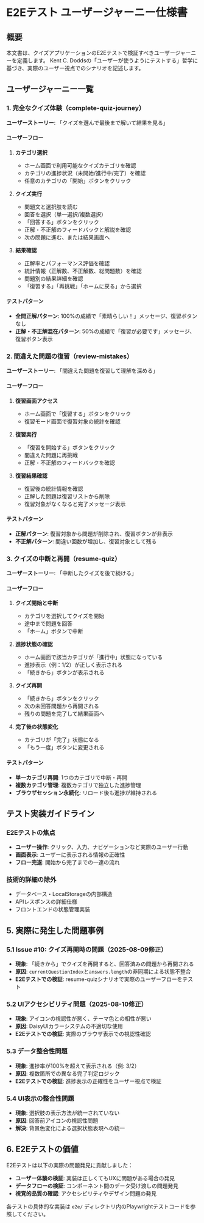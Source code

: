 # E2Eテスト ユーザージャーニー仕様書

## 概要

本文書は、クイズアプリケーションのE2Eテストで検証すべきユーザージャーニーを定義します。
Kent C. Doddsの「ユーザーが使うようにテストする」哲学に基づき、実際のユーザー視点でのシナリオを記述します。

## ユーザージャーニー一覧

### 1. 完全なクイズ体験（complete-quiz-journey）

**ユーザーストーリー**: 「クイズを選んで最後まで解いて結果を見る」

#### ユーザーフロー
1. **カテゴリ選択**
   - ホーム画面で利用可能なクイズカテゴリを確認
   - カテゴリの進捗状況（未開始/進行中/完了）を確認
   - 任意のカテゴリの「開始」ボタンをクリック

2. **クイズ実行**
   - 問題文と選択肢を読む
   - 回答を選択（単一選択/複数選択）
   - 「回答する」ボタンをクリック
   - 正解・不正解のフィードバックと解説を確認
   - 次の問題に進む、または結果画面へ

3. **結果確認**
   - 正解率とパフォーマンス評価を確認
   - 統計情報（正解数、不正解数、総問題数）を確認
   - 問題別の結果詳細を確認
   - 「復習する」「再挑戦」「ホームに戻る」から選択

#### テストパターン
- **全問正解パターン**: 100%の成績で「素晴らしい！」メッセージ、復習ボタンなし
- **正解・不正解混在パターン**: 50%の成績で「復習が必要です」メッセージ、復習ボタン表示

### 2. 間違えた問題の復習（review-mistakes）

**ユーザーストーリー**: 「間違えた問題を復習して理解を深める」

#### ユーザーフロー
1. **復習画面アクセス**
   - ホーム画面で「復習する」ボタンをクリック
   - 復習モード画面で復習対象の統計を確認

2. **復習実行**
   - 「復習を開始する」ボタンをクリック
   - 間違えた問題に再挑戦
   - 正解・不正解のフィードバックを確認

3. **復習結果確認**
   - 復習後の統計情報を確認
   - 正解した問題は復習リストから削除
   - 復習対象がなくなると完了メッセージ表示

#### テストパターン  
- **正解パターン**: 復習対象から問題が削除され、復習ボタンが非表示
- **不正解パターン**: 間違い回数が増加し、復習対象として残る

### 3. クイズの中断と再開（resume-quiz）

**ユーザーストーリー**: 「中断したクイズを後で続ける」

#### ユーザーフロー  
1. **クイズ開始と中断**
   - カテゴリを選択してクイズを開始
   - 途中まで問題を回答
   - 「ホーム」ボタンで中断

2. **進捗状態の確認**
   - ホーム画面で該当カテゴリが「進行中」状態になっている
   - 進捗表示（例：1/2）が正しく表示される
   - 「続きから」ボタンが表示される

3. **クイズ再開**
   - 「続きから」ボタンをクリック
   - 次の未回答問題から再開される
   - 残りの問題を完了して結果画面へ

4. **完了後の状態変化**  
   - カテゴリが「完了」状態になる
   - 「もう一度」ボタンに変更される

#### テストパターン
- **単一カテゴリ再開**: 1つのカテゴリで中断・再開
- **複数カテゴリ管理**: 複数カテゴリで独立した進捗管理
- **ブラウザセッション永続化**: リロード後も進捗が維持される

## テスト実装ガイドライン

### E2Eテストの焦点
- **ユーザー操作**: クリック、入力、ナビゲーションなど実際のユーザー行動
- **画面表示**: ユーザーに表示される情報の正確性
- **フロー完遂**: 開始から完了までの一連の流れ

### 技術的詳細の除外
- データベース・LocalStorageの内部構造
- APIレスポンスの詳細仕様  
- フロントエンドの状態管理実装

## 5. 実際に発生した問題事例

### 5.1 Issue #10: クイズ再開時の問題（2025-08-09修正）
- **現象**: 「続きから」でクイズを再開すると、回答済みの問題から再開される
- **原因**: `currentQuestionIndex`と`answers.length`の非同期による状態不整合
- **E2Eテストでの検証**: resume-quizシナリオで実際のユーザーフローをテスト

### 5.2 UIアクセシビリティ問題（2025-08-10修正）
- **現象**: アイコンの視認性が悪く、テーマ色との相性が悪い
- **原因**: DaisyUIカラーシステムの不適切な使用
- **E2Eテストでの検証**: 実際のブラウザ表示での視認性確認

### 5.3 データ整合性問題
- **現象**: 進捗率が100%を超えて表示される（例: 3/2）
- **原因**: 複数箇所での異なる完了判定ロジック
- **E2Eテストでの検証**: 進捗表示の正確性をユーザー視点で検証

### 5.4 UI表示の整合性問題
- **現象**: 選択肢の表示方法が統一されていない  
- **原因**: 回答前アイコンの視認性問題
- **解決**: 背景色変化による選択状態表現への統一

## 6. E2Eテストの価値

E2Eテストは以下の実際の問題発見に貢献しました：
- **ユーザー体験の検証**: 実装は正しくてもUXに問題がある場合の発見
- **データフローの検証**: コンポーネント間のデータ受け渡しの問題発見
- **視覚的品質の確認**: アクセシビリティやデザイン問題の発見

各テストの具体的な実装は `e2e/` ディレクトリ内のPlaywrightテストコードを参照してください。
